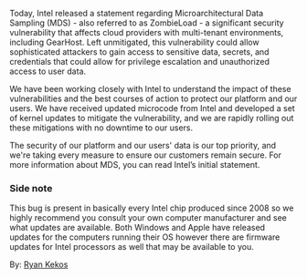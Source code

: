 Today, Intel released a statement regarding Microarchitectural Data Sampling (MDS) - also referred to as ZombieLoad - a significant security vulnerability that affects cloud providers with multi-tenant environments, including GearHost. Left unmitigated, this vulnerability could allow sophisticated attackers to gain access to sensitive data, secrets, and credentials that could allow for privilege escalation and unauthorized access to user data.

We have been working closely with Intel to understand the impact of these vulnerabilities and the best courses of action to protect our platform and our users. We have received updated microcode from Intel and developed a set of kernel updates to mitigate the vulnerability, and we are rapidly rolling out these mitigations with no downtime to our users.

The security of our platform and our users' data is our top priority, and we're taking every measure to ensure our customers remain secure. For more information about MDS, you can read Intel’s initial statement.

### Side note
This bug is present in basically every Intel chip produced since 2008 so we highly recommend you consult your own computer manufacturer and see what updates are available. Both Windows and Apple have released updates for the computers running their OS however there are firmware updates for Intel processors as well that may be available to you.

By: [Ryan Kekos](https://twitter.com/ryankekos)
